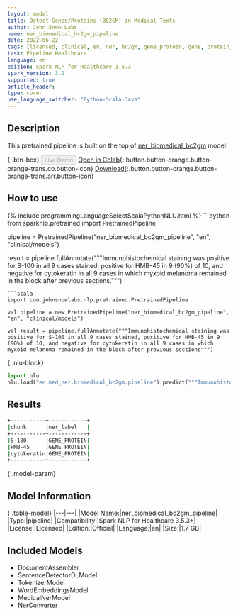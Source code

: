 ```yaml
---
layout: model
title: Detect Genes/Proteins (BC2GM) in Medical Texts
author: John Snow Labs
name: ner_biomedical_bc2gm_pipeline
date: 2022-06-22
tags: [licensed, clinical, en, ner, bc2gm, gene_protein, gene, protein, biomedical]
task: Pipeline Healthcare
language: en
edition: Spark NLP for Healthcare 3.5.3
spark_version: 3.0
supported: true
article_header:
type: cover
use_language_switcher: "Python-Scala-Java"
---
```


## Description

This pretrained pipeline is built on the top of [ner_biomedical_bc2gm](https://nlp.johnsnowlabs.com/2022/05/10/ner_biomedical_bc2gm_en_3_0.html) model.

{:.btn-box}
<button class="button button-orange" disabled>Live Demo</button>
[Open in Colab](https://colab.research.google.com/github/JohnSnowLabs/spark-nlp-workshop/blob/master/tutorials/Certification_Trainings/Healthcare/11.Pretrained_Clinical_Pipelines.ipynb){:.button.button-orange.button-orange-trans.co.button-icon}
[Download](https://s3.amazonaws.com/auxdata.johnsnowlabs.com/clinical/models/ner_biomedical_bc2gm_pipeline_en_3.5.3_3.0_1655893015210.zip){:.button.button-orange.button-orange-trans.arr.button-icon}

## How to use



<div class="tabs-box" markdown="1">
{% include programmingLanguageSelectScalaPythonNLU.html %}
```python
from sparknlp.pretrained import PretrainedPipeline

pipeline = PretrainedPipeline("ner_biomedical_bc2gm_pipeline", "en", "clinical/models")

result = pipeline.fullAnnotate("""Immunohistochemical staining was positive for S-100 in all 9 cases stained, positive for HMB-45 in 9 (90%) of 10, and negative for cytokeratin in all 9 cases in which myxoid melanoma remained in the block after previous sections.""")
```
```scala
import com.johnsnowlabs.nlp.pretrained.PretrainedPipeline

val pipeline = new PretrainedPipeline("ner_biomedical_bc2gm_pipeline", "en", "clinical/models")

val result = pipeline.fullAnnotate("""Immunohistochemical staining was positive for S-100 in all 9 cases stained, positive for HMB-45 in 9 (90%) of 10, and negative for cytokeratin in all 9 cases in which myxoid melanoma remained in the block after previous sections""")
```


{:.nlu-block}
```python
import nlu
nlu.load("en.med_ner.biomedical_bc2gm.pipeline").predict("""Immunohistochemical staining was positive for S-100 in all 9 cases stained, positive for HMB-45 in 9 (90%) of 10, and negative for cytokeratin in all 9 cases in which myxoid melanoma remained in the block after previous sections.""")
```

</div>

## Results

```bash
+-----------+------------+
|chunk      |ner_label   |
+-----------+------------+
|S-100      |GENE_PROTEIN|
|HMB-45     |GENE_PROTEIN|
|cytokeratin|GENE_PROTEIN|
+-----------+------------+
```

{:.model-param}
## Model Information

{:.table-model}
|---|---|
|Model Name:|ner_biomedical_bc2gm_pipeline|
|Type:|pipeline|
|Compatibility:|Spark NLP for Healthcare 3.5.3+|
|License:|Licensed|
|Edition:|Official|
|Language:|en|
|Size:|1.7 GB|

## Included Models

- DocumentAssembler
- SentenceDetectorDLModel
- TokenizerModel
- WordEmbeddingsModel
- MedicalNerModel
- NerConverter
